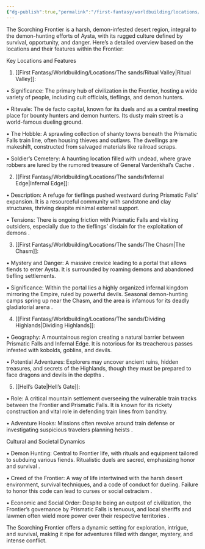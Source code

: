 ```yaml
---
{"dg-publish":true,"permalink":"/first-fantasy/worldbuilding/locations/the-sands/the-scorching-frontier/","noteIcon":"","created":"2025-01-22T13:06:42.417+09:00","updated":"2025-01-23T23:03:25.096+09:00"}
---
```


The Scorching Frontier is a harsh, demon-infested desert region, integral to the demon-hunting efforts of Aysta, with its rugged culture defined by survival, opportunity, and danger. Here’s a detailed overview based on the locations and their features within the Frontier:

  

Key Locations and Features

1. [[First Fantasy/Worldbuilding/Locations/The sands/Ritual Valley\|Ritual Valley]]:

• Significance: The primary hub of civilization in the Frontier, hosting a wide variety of people, including cult officials, tieflings, and demon hunters.

• Ritevale: The de facto capital, known for its duels and as a central meeting place for bounty hunters and demon hunters. Its dusty main street is a world-famous dueling ground.

• The Hobble: A sprawling collection of shanty towns beneath the Prismatic Falls train line, often housing thieves and outlaws. The dwellings are makeshift, constructed from salvaged materials like railroad scraps.

• Soldier’s Cemetery: A haunting location filled with undead, where grave robbers are lured by the rumored treasure of General Vardenkhal’s Cache .

2. [[First Fantasy/Worldbuilding/Locations/The sands/Infernal Edge\|Infernal Edge]]:

• Description: A refuge for tieflings pushed westward during Prismatic Falls’ expansion. It is a resourceful community with sandstone and clay structures, thriving despite minimal external support.

• Tensions: There is ongoing friction with Prismatic Falls and visiting outsiders, especially due to the tieflings’ disdain for the exploitation of demons .

3. [[First Fantasy/Worldbuilding/Locations/The sands/The Chasm\|The Chasm]]:

• Mystery and Danger: A massive crevice leading to a portal that allows fiends to enter Aysta. It is surrounded by roaming demons and abandoned tiefling settlements.

• Significance: Within the portal lies a highly organized infernal kingdom mirroring the Empire, ruled by powerful devils. Seasonal demon-hunting camps spring up near the Chasm, and the area is infamous for its deadly gladiatorial arena .

4. [[First Fantasy/Worldbuilding/Locations/The sands/Dividing Highlands\|Dividing Highlands]]:

• Geography: A mountainous region creating a natural barrier between Prismatic Falls and Infernal Edge. It is notorious for its treacherous passes infested with kobolds, goblins, and devils.

• Potential Adventures: Explorers may uncover ancient ruins, hidden treasures, and secrets of the Highlands, though they must be prepared to face dragons and devils in the depths .

5. [[Hell’s Gate\|Hell’s Gate]]:

• Role: A critical mountain settlement overseeing the vulnerable train tracks between the Frontier and Prismatic Falls. It is known for its rickety construction and vital role in defending train lines from banditry.

• Adventure Hooks: Missions often revolve around train defense or investigating suspicious travelers planning heists .

  

Cultural and Societal Dynamics

• Demon Hunting: Central to Frontier life, with rituals and equipment tailored to subduing various fiends. Ritualistic duels are sacred, emphasizing honor and survival .

• Creed of the Frontier: A way of life intertwined with the harsh desert environment, survival techniques, and a code of conduct for dueling. Failure to honor this code can lead to curses or social ostracism .

• Economic and Social Order: Despite being an outpost of civilization, the Frontier’s governance by Prismatic Falls is tenuous, and local sheriffs and lawmen often wield more power over their respective territories .

  

The Scorching Frontier offers a dynamic setting for exploration, intrigue, and survival, making it ripe for adventures filled with danger, mystery, and intense conflict.